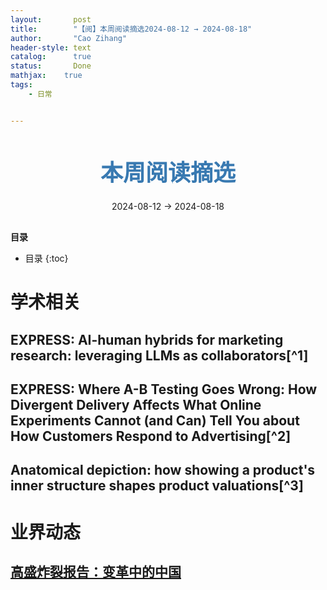 ```yaml
---
layout:       post
title:        "【阅】本周阅读摘选2024-08-12 → 2024-08-18"
author:       "Cao Zihang"
header-style: text
catalog:      true
status:		  Done
mathjax: 	true
tags:
    - 日常


---
```


<center style="margin-bottom: 20px; margin-top: 50px"><font color="#3879B1" style="line-height: 1.4;font-weight: 700;font-size: 36px;box-sizing: border-box; ">本周阅读摘选</font></center>

<center style=" margin-bottom: 30px;">2024-08-12 → 2024-08-18</center>

<font style="font-weight: bold;">目录</font>

* 目录
{:toc}
# 学术相关

## EXPRESS: AI-human hybrids for marketing research: leveraging LLMs as collaborators[^1]





## EXPRESS: Where A-B Testing Goes Wrong: How Divergent Delivery Affects What Online Experiments Cannot (and Can) Tell You about How Customers Respond to Advertising[^2]





## Anatomical depiction: how showing a product's inner structure shapes product valuations[^3]





# 业界动态

## [高盛炸裂报告：变革中的中国](https://mp.weixin.qq.com/s/SvioZB0S-uxxb7F-AoOvKQ)

